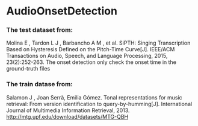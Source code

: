 # AudioOnsetDetection

### The test dataset from:
Molina E , Tardon L J , Barbancho A M , et al. SiPTH: Singing Transcription Based on Hysteresis Defined on the Pitch-Time Curve[J]. IEEE/ACM Transactions on Audio, Speech, and Language Processing, 2015, 23(2):252-263.
The onset detection only check the onset time in the ground-truth files
### The train datase from:
Salamon J , Joan Serrà, Emilia Gómez. Tonal representations for music retrieval: From version identification to query-by-humming[J]. International Journal of Multimedia Information Retrieval, 2013.
http://mtg.upf.edu/download/datasets/MTG-QBH
